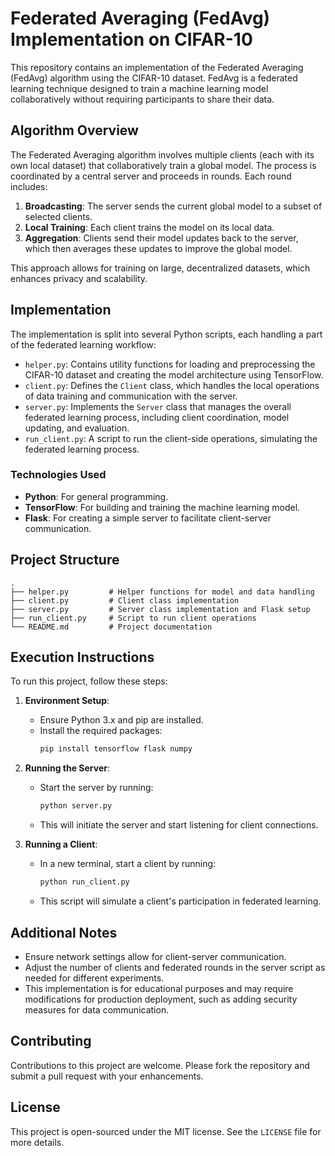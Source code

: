 # Federated Averaging (FedAvg) Implementation on CIFAR-10

This repository contains an implementation of the Federated Averaging (FedAvg) algorithm using the CIFAR-10 dataset. FedAvg is a federated learning technique designed to train a machine learning model collaboratively without requiring participants to share their data.

## Algorithm Overview

The Federated Averaging algorithm involves multiple clients (each with its own local dataset) that collaboratively train a global model. The process is coordinated by a central server and proceeds in rounds. Each round includes:

1. **Broadcasting**: The server sends the current global model to a subset of selected clients.
2. **Local Training**: Each client trains the model on its local data.
3. **Aggregation**: Clients send their model updates back to the server, which then averages these updates to improve the global model.

This approach allows for training on large, decentralized datasets, which enhances privacy and scalability.

## Implementation

The implementation is split into several Python scripts, each handling a part of the federated learning workflow:

- `helper.py`: Contains utility functions for loading and preprocessing the CIFAR-10 dataset and creating the model architecture using TensorFlow.
- `client.py`: Defines the `Client` class, which handles the local operations of data training and communication with the server.
- `server.py`: Implements the `Server` class that manages the overall federated learning process, including client coordination, model updating, and evaluation.
- `run_client.py`: A script to run the client-side operations, simulating the federated learning process.

### Technologies Used

- **Python**: For general programming.
- **TensorFlow**: For building and training the machine learning model.
- **Flask**: For creating a simple server to facilitate client-server communication.

## Project Structure

```
.
├── helper.py         # Helper functions for model and data handling
├── client.py         # Client class implementation
├── server.py         # Server class implementation and Flask setup
├── run_client.py     # Script to run client operations
└── README.md         # Project documentation
```


## Execution Instructions

To run this project, follow these steps:

1. **Environment Setup**:
   - Ensure Python 3.x and pip are installed.
   - Install the required packages:
     ```bash
     pip install tensorflow flask numpy
     ```

2. **Running the Server**:
   - Start the server by running:
     ```bash
     python server.py
     ```
   - This will initiate the server and start listening for client connections.

3. **Running a Client**:
   - In a new terminal, start a client by running:
     ```bash
     python run_client.py
     ```
   - This script will simulate a client's participation in federated learning.

## Additional Notes

- Ensure network settings allow for client-server communication.
- Adjust the number of clients and federated rounds in the server script as needed for different experiments.
- This implementation is for educational purposes and may require modifications for production deployment, such as adding security measures for data communication.

## Contributing

Contributions to this project are welcome. Please fork the repository and submit a pull request with your enhancements.

## License

This project is open-sourced under the MIT license. See the `LICENSE` file for more details.
